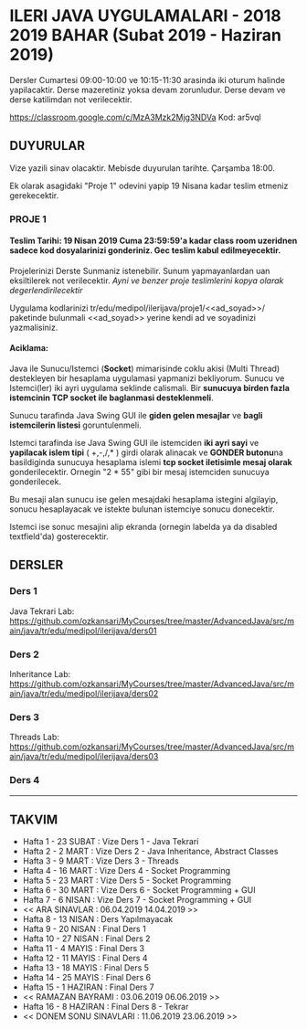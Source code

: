 # ILERI JAVA UYGULAMALARI - 2018 2019 BAHAR (Subat 2019 - Haziran 2019)

Dersler Cumartesi 09:00-10:00 ve 10:15-11:30 arasinda iki oturum halinde yapilacaktir.
Derse mazeretiniz yoksa devam zorunludur. Derse devam ve derse katilimdan not verilecektir.

https://classroom.google.com/c/MzA3Mzk2Mjg3NDVa
Kod: ar5vql

## DUYURULAR

Vize yazili sinav olacaktir. Mebisde duyurulan tarihte. Çarşamba 18:00.

Ek olarak asagidaki "Proje 1" odevini yapip 19 Nisana kadar teslim etmeniz gerekecektir.

### PROJE 1

#### Teslim Tarihi: 19 Nisan 2019 Cuma 23:59:59'a kadar class room uzeridnen sadece kod dosyalarinizi gonderiniz. Gec teslim kabul edilmeyecektir.

Projelerinizi Derste Sunmaniz istenebilir. Sunum yapmayanlardan uan eksiltilerek not verilecektir.
*Ayni ve benzer proje teslimlerini kopya olarak degerlendirilecektir*

Uygulama kodlarinizi tr/edu/medipol/ilerijava/proje1/<<ad_soyad>>/ paketinde bulunmali <<ad_soyad>> yerine kendi ad ve soyadinizi yazmalisiniz.

#### Aciklama: 

Java ile Sunucu/Istemci (**Socket**) mimarisinde coklu akisi (Multi Thread) destekleyen bir hesaplama uygulamasi yapmanizi bekliyorum.
Sunucu ve Istemci(ler) iki ayri uygulama seklinde calismali. Bir **sunucuya birden fazla istemcinin TCP socket ile baglanmasi desteklenmeli**.

Sunucu tarafinda Java Swing GUI ile **giden gelen mesajlar** ve **bagli istemcilerin listesi** goruntulenmeli.

Istemci tarafinda ise Java Swing GUI ile istemciden **iki ayri sayi** ve **yapilacak islem tipi** ( +,-,/,* ) girdi olarak alinacak ve **GONDER butonu**na basildiginda sunucuya hesaplama islemi **tcp socket iletisimle mesaj olarak** gonderilecektir. Ornegin "2 * 55" gibi bir mesaj istemciden sunucuya gonderilecek.

Bu mesaji alan sunucu ise gelen mesajdaki hesaplama istegini algilayip, sonucu hesaplayacak ve istekte bulunan istemciye sonucu donecektir.

Istemci ise sonuc mesajini alip ekranda (ornegin labelda ya da disabled textfield'da) gosterecektir.

## DERSLER

### Ders 1
Java Tekrari
Lab: https://github.com/ozkansari/MyCourses/tree/master/AdvancedJava/src/main/java/tr/edu/medipol/ilerijava/ders01

### Ders 2
Inheritance
Lab: https://github.com/ozkansari/MyCourses/tree/master/AdvancedJava/src/main/java/tr/edu/medipol/ilerijava/ders02

### Ders 3
Threads
Lab: https://github.com/ozkansari/MyCourses/tree/master/AdvancedJava/src/main/java/tr/edu/medipol/ilerijava/ders03

### Ders 4



---

## TAKVIM

* Hafta 1 - 23 SUBAT : Vize Ders 1 - Java Tekrari
* Hafta 2 -  2 MART  : Vize Ders 2 - Java Inheritance, Abstract Classes
* Hafta 3 -  9 MART  : Vize Ders 3 - Threads
* Hafta 4 - 16 MART  : Vize Ders 4 - Socket Programming
* Hafta 5 - 23 MART  : Vize Ders 5 - Socket Programming
* Hafta 6 - 30 MART  : Vize Ders 6 - Socket Programming + GUI 
* Hafta 7 - 6 NISAN  : Vize Ders 7 - Socket Programming + GUI
* << ARA SINAVLAR : 06.04.2019	14.04.2019 >>
* Hafta 8 - 13 NISAN  : Ders Yapılmayacak
* Hafta 9 - 20 NISAN  : Final Ders 1
* Hafta 10 - 27 NISAN  : Final Ders 2
* Hafta 11 - 4 MAYIS  : Final Ders 3
* Hafta 12 - 11 MAYIS  : Final Ders 4
* Hafta 13 - 18 MAYIS  : Final Ders 5
* Hafta 14 - 25 MAYIS  : Final Ders 6
* Hafta 15 - 1 HAZIRAN  : Final Ders 7
* << RAMAZAN BAYRAMI : 03.06.2019	06.06.2019 >>
* Hafta 16 - 8 HAZIRAN  : Final Ders 8 - Tekrar
* << DONEM SONU SINAVLARI : 11.06.2019	23.06.2019 >>


